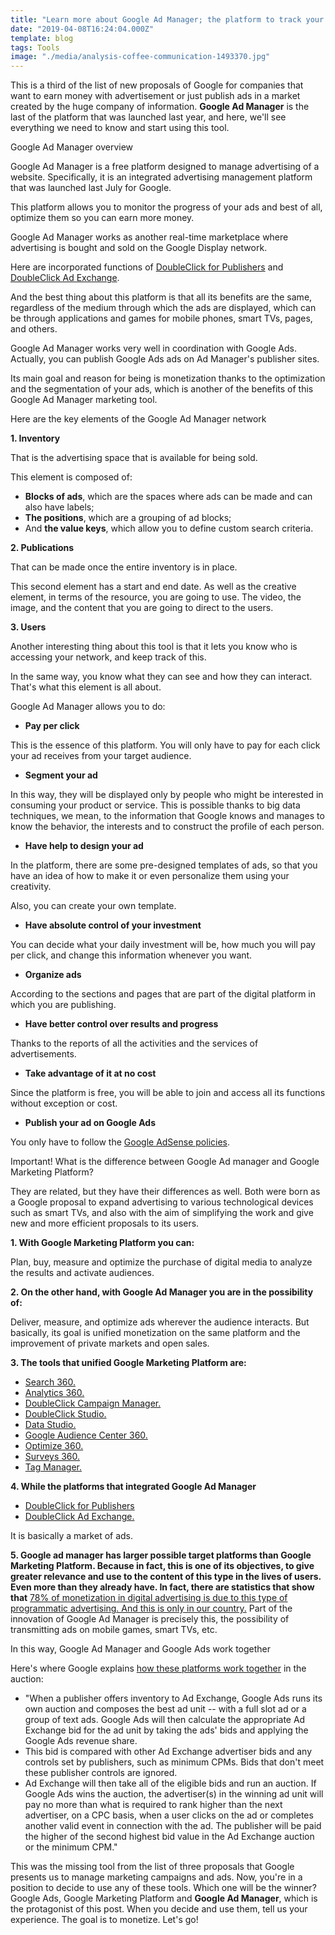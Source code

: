 ```yaml
---
title: "Learn more about Google Ad Manager; the platform to track your ad campaigns"
date: "2019-04-08T16:24:04.000Z"
template: blog
tags: Tools
image: "./media/analysis-coffee-communication-1493370.jpg"
---
```



This is a third of the list of new proposals of Google for companies that want to earn money with advertisement or just publish ads in a market created by the huge company of information. **Google Ad Manager** is the last of the platform that was launched last year, and here, we'll see everything we need to know and start using this tool. 


<title-2>Google Ad Manager overview</title-2>

Google Ad Manager is a free platform designed to manage advertising of a website. Specifically, it is an integrated advertising management platform that was launched last July for Google. 

This platform allows you to monitor the progress of your ads and best of all, optimize them so you can earn more money. 

Google Ad Manager works as another real-time marketplace where advertising is bought and sold on the Google Display network. 

Here are incorporated functions of [DoubleClick for Publishers](https://www.google.com/dfp/) and [DoubleClick Ad Exchange](https://static.googleusercontent.com/media/www.google.com/en//adexchange/AdExchangeOverview.pdf).

And the best thing about this platform is that all its benefits are the same, regardless of the medium through which the ads are displayed, which can be through applications and games for mobile phones, smart TVs, pages, and others. 

Google Ad Manager works very well in coordination with Google Ads. Actually, you can publish Google Ads ads on Ad Manager's publisher sites.

Its main goal and reason for being is monetization thanks to the optimization and the segmentation of your ads, which is another of the benefits of this Google Ad Manager marketing tool. 

<title-2>Here are the key elements of the Google Ad Manager network</title-2>

**1. Inventory**

That is the advertising space that is available for being sold. 

This element is composed of: 
* **Blocks of ads**, which are the spaces where ads can be made and can also have labels;
* **The positions**, which are a grouping of ad blocks; 
* And **the value keys**, which allow you to define custom search criteria.

**2. Publications**

That can be made once the entire inventory is in place. 

This second element has a start and end date. As well as the creative element, in terms of the resource, you are going to use. The video, the image, and the content that you are going to direct to the users.

**3. Users**

Another interesting thing about this tool is that it lets you know who is accessing your network, and keep track of this. 

In the same way, you know what they can see and how they can interact. That's what this element is all about. 

<title-2>Google Ad Manager allows you to do:</title-2>

* **Pay per click**

This is the essence of this platform. You will only have to pay for each click your ad receives from your target audience. 


* **Segment your ad**

In this way, they will be displayed only by people who might be interested in consuming your product or service. This is possible thanks to big data techniques, we mean, to the information that Google knows and manages to know the behavior, the interests and to construct the profile of each person. 

* **Have help to design your ad**

In the platform, there are some pre-designed templates of ads, so that you have an idea of how to make it or even personalize them using your creativity. 

Also, you can create your own template.


* **Have absolute control of your investment**

You can decide what your daily investment will be, how much you will pay per click, and change this information whenever you want. 

* **Organize ads**

According to the sections and pages that are part of the digital platform in which you are publishing. 

* **Have better control over results and progress**

Thanks to the reports of all the activities and the services of advertisements.

* **Take advantage of it at no cost**

Since the platform is free, you will be able to join and access all its functions without exception or cost. 

* **Publish your ad on Google Ads**

You only have to follow the [Google AdSense policies](https://support.google.com/adsense/answer/48182?hl=es-419).

<title-3>Important! What is the difference between Google Ad manager and Google Marketing Platform?</title-3>

They are related, but they have their differences as well. Both were born as a Google proposal to expand advertising to various technological devices such as smart TVs, and also with the aim of simplifying the work and give new and more efficient proposals to its users.

**1. With Google Marketing Platform you can:**

Plan, buy, measure and optimize the purchase of digital media to analyze the results and activate audiences. 

**2. On the other hand, with Google Ad Manager you are in the possibility of:**

Deliver, measure, and optimize ads wherever the audience interacts. But basically, its goal is unified monetization on the same platform and the improvement of private markets and open sales.

**3. The tools that unified Google Marketing Platform are:**

* [Search 360.](https://support.google.com/searchads/answer/1187512?hl=en)
* [Analytics 360.](https://support.google.com/marketingplatform/answer/6292532?hl=en)
* [DoubleClick Campaign Manager.](https://www.jellyfish.net/en-es/doubleclick-certified-marketing-partner/doubleclick-campaign-manager)
* [DoubleClick Studio.](https://support.google.com/richmedia/answer/2389093?hl=en)
* [Data Studio.](https://datastudio.google.com/u/0/)
* [Google Audience Center 360.](https://www.blastam.com/google-audience-center-360)
* [Optimize 360.](https://www.blastam.com/google-optimize-360)
* [Surveys 360.](https://www.periscopix.co.uk/analytics-360-suite/google-surveys-360/)
* [Tag Manager.](https://marketingplatform.google.com/about/tag-manager/)

**4. While the platforms that integrated Google Ad Manager**

* [DoubleClick for Publishers](https://www.google.com/dfp/)
* [DoubleClick Ad Exchange.](https://static.googleusercontent.com/media/www.google.com/en//adexchange/AdExchangeOverview.pdf)

It is basically a market of ads.

**5. Google ad manager has larger possible target platforms than Google Marketing Platform. Because in fact, this is one of its objectives, to give greater relevance and use to the content of this type in the lives of users. Even more than they already have. In fact, there are statistics that show that** [78% of monetization in digital advertising is due to this type of programmatic advertising. And this is only in our country.](https://www.kanlli.com/publicidad-programatica/google-marketing-platform-y-google-ad-manager/) Part of the innovation of Google Ad Manager is precisely this, the possibility of transmitting ads on mobile games, smart TVs, etc.

<title-3>In this way, Google Ad Manager and Google Ads work together</title-3>

Here's where Google explains [how these platforms work together](https://support.google.com/google-ads/answer/2472739?hl=en) in the auction:

* "When a publisher offers inventory to Ad Exchange, Google Ads runs its own auction and composes the best ad unit -- with a full slot ad or a group of text ads. Google Ads will then calculate the appropriate Ad Exchange bid for the ad unit by taking the ads' bids and applying the Google Ads revenue share.
* This bid is compared with other Ad Exchange advertiser bids and any controls set by publishers, such as minimum CPMs. Bids that don't meet these publisher controls are ignored.
* Ad Exchange will then take all of the eligible bids and run an auction. If Google Ads wins the auction, the advertiser(s) in the winning ad unit will pay no more than what is required to rank higher than the next advertiser, on a CPC basis, when a user clicks on the ad or completes another valid event in connection with the ad. The publisher will be paid the higher of the second highest bid value in the Ad Exchange auction or the minimum CPM."

This was the missing tool from the list of three proposals that Google presents us to manage marketing campaigns and ads. Now, you're in a position to decide to use any of these tools. Which one will be the winner? Google Ads, Google Marketing Platform and **Google Ad Manager**, which is the protagonist of this post. When you decide and use them, tell us your experience. The goal is to monetize. Let's go!


